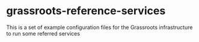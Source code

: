 # grassroots-reference-services
This is a set of example configuration files for the Grassroots infrastructure to run some referred services
